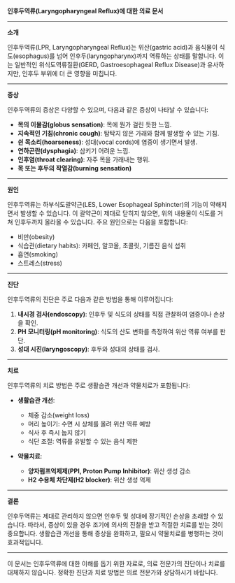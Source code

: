 **인후두역류(Laryngopharyngeal Reflux)에 대한 의료 문서**

---

**소개**

인후두역류(LPR, Laryngopharyngeal Reflux)는 위산(gastric acid)과 음식물이 식도(esophagus)를 넘어 인후두(laryngopharynx)까지 역류하는 상태를 말합니다. 이는 일반적인 위식도역류질환(GERD, Gastroesophageal Reflux Disease)과 유사하지만, 인후두 부위에 더 큰 영향을 미칩니다.

---

**증상**

인후두역류의 증상은 다양할 수 있으며, 다음과 같은 증상이 나타날 수 있습니다:

- **목의 이물감(globus sensation)**: 목에 뭔가 걸린 듯한 느낌.
- **지속적인 기침(chronic cough)**: 탐탁지 않은 가래와 함께 발생할 수 있는 기침.
- **쉰 목소리(hoarseness)**: 성대(vocal cords)에 염증이 생기면서 발생.
- **연하곤란(dysphagia)**: 삼키기 어려운 느낌.
- **인후염(throat clearing)**: 자주 목을 가래내는 행위.
- **목 또는 후두의 작열감(burning sensation)**

---

**원인**

인후두역류는 하부식도괄약근(LES, Lower Esophageal Sphincter)의 기능이 약해지면서 발생할 수 있습니다. 이 괄약근이 제대로 닫히지 않으면, 위의 내용물이 식도를 거쳐 인후두까지 올라올 수 있습니다. 주요 원인으로는 다음을 포함합니다:

- 비만(obesity)
- 식습관(dietary habits): 카페인, 알코올, 초콜릿, 기름진 음식 섭취
- 흡연(smoking)
- 스트레스(stress)

---

**진단**

인후두역류의 진단은 주로 다음과 같은 방법을 통해 이루어집니다:

1. **내시경 검사(endoscopy)**: 인후두 및 식도의 상태를 직접 관찰하여 염증이나 손상을 확인.
2. **PH 모니터링(pH monitoring)**: 식도의 산도 변화를 측정하여 위산 역류 여부를 판단.
3. **성대 시진(laryngoscopy)**: 후두와 성대의 상태를 검사.

---

**치료**

인후두역류의 치료 방법은 주로 생활습관 개선과 약물치료가 포함됩니다:

- **생활습관 개선**:
  - 체중 감소(weight loss)
  - 머리 높이기: 수면 시 상체를 올려 위산 역류 예방
  - 식사 후 즉시 눕지 않기
  - 식단 조절: 역류를 유발할 수 있는 음식 제한

- **약물치료**:
  - **양자펌프억제제(PPI, Proton Pump Inhibitor)**: 위산 생성 감소
  - **H2 수용체 차단제(H2 blocker)**: 위산 생성 억제

---

**결론**

인후두역류는 제대로 관리하지 않으면 인후두 및 성대에 장기적인 손상을 초래할 수 있습니다. 따라서, 증상이 있을 경우 조기에 의사의 진찰을 받고 적절한 치료를 받는 것이 중요합니다. 생활습관 개선을 통해 증상을 완화하고, 필요시 약물치료를 병행하는 것이 효과적입니다.

--- 

이 문서는 인후두역류에 대한 이해를 돕기 위한 자료로, 의료 전문가의 진단이나 치료를 대체하지 않습니다. 정확한 진단과 치료 방법은 의료 전문가와 상담하시기 바랍니다.